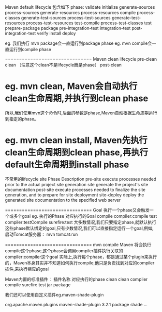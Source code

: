 Maven default lifecycle 包含如下 phase:
validate
initialize
generate-sources
process-sources
generate-resources
process-resources
compile
process-classes
generate-test-sources
process-test-sources
generate-test-resources
process-test-resources
test-compile
process-test-classes
test
prepare-package
package
pre-integration-test
integration-test
post-integration-test
verify
install
deploy

eg. 我们执行 mvn package会一直运行到package phase
eg. mvn compile会一直运行到compile phase

===============================
Maven clean lifecycle
pre-clean
clean （注意这个clean不是lifecycle而是phase）
post-clean

eg. mvn clean, Maven会自动执行clean生命周期,并执行到clean phase
===============================
所以,我们使用mvn这个命令时,后面的参数是phase,Maven自动根据生命周期运行到指定的phase。

eg. mvn clean install, Maven先执行clean生命周期到clean phase,再执行default生命周期到install phase
=============================== 
不常用的lifecycle site
Phase	         Description
pre-site	     execute processes needed prior to the actual project site generation
site	         generate the project's site documentation
post-site	     execute processes needed to finalize the site generation, and to prepare for site deployment
site-deploy	     deploy the generated site documentation to the specified web server


===============================
Goal
执行一个phase又会触发一个或多个goal
eg.
执行的Phase	       对应执行的Goal
compile	          compiler:compile
test	          compiler:testCompile
                  surefire:test
大多数情况,我们只要指定phase,就默认执行这些phase默认绑定的goal,只有少数情况,我们可以直接指定运行一个goal,例如,启动Tomcat服务器：
mvn tomcat:run

===============================
mvn compile
Maven 将会执行compile这个phase,这个phase会调用compiler插件执行关联的compiler:compiler这个goal
实际上,执行每个phase，都是通过某个plugin来执行的，Maven本身其实并不知道如何执行compile,他只是负责找到对应的compiler插件,来执行相应的goal

Maven内置的标准插件：
插件名称	  对应执行的phase
clean	      clean
compiler	  compile
surefire	  test
jar	          package

我们还可以使用自定义插件eg.maven-shade-plugin 

<build>
		<plugins>
			<plugin>
				<groupId>org.apache.maven.plugins</groupId>
				<artifactId>maven-shade-plugin</artifactId>
                <version>3.2.1</version>
				<executions>
					<execution>
						<phase>package</phase>
						<goals>
							<goal>shade</goal>
						</goals>
						<configuration>
                            ...
						</configuration>
					</execution>
				</executions>
			</plugin>
		</plugins>
</build>




